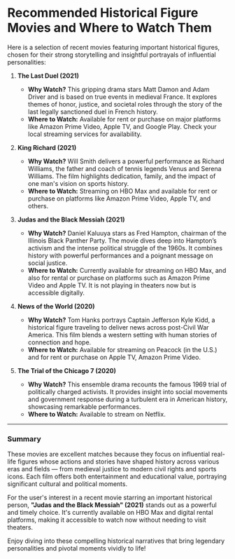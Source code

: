 # Recommended Historical Figure Movies and Where to Watch Them

Here is a selection of recent movies featuring important historical figures, chosen for their strong storytelling and insightful portrayals of influential personalities:

1. **The Last Duel (2021)**  
   - **Why Watch?** This gripping drama stars Matt Damon and Adam Driver and is based on true events in medieval France. It explores themes of honor, justice, and societal roles through the story of the last legally sanctioned duel in French history.  
   - **Where to Watch:** Available for rent or purchase on major platforms like Amazon Prime Video, Apple TV, and Google Play. Check your local streaming services for availability.

2. **King Richard (2021)**  
   - **Why Watch?** Will Smith delivers a powerful performance as Richard Williams, the father and coach of tennis legends Venus and Serena Williams. The film highlights dedication, family, and the impact of one man's vision on sports history.  
   - **Where to Watch:** Streaming on HBO Max and available for rent or purchase on platforms like Amazon Prime Video, Apple TV, and others.

3. **Judas and the Black Messiah (2021)**  
   - **Why Watch?** Daniel Kaluuya stars as Fred Hampton, chairman of the Illinois Black Panther Party. The movie dives deep into Hampton’s activism and the intense political struggle of the 1960s. It combines history with powerful performances and a poignant message on social justice.  
   - **Where to Watch:** Currently available for streaming on HBO Max, and also for rental or purchase on platforms such as Amazon Prime Video and Apple TV. It is not playing in theaters now but is accessible digitally.

4. **News of the World (2020)**  
   - **Why Watch?** Tom Hanks portrays Captain Jefferson Kyle Kidd, a historical figure traveling to deliver news across post-Civil War America. This film blends a western setting with human stories of connection and hope.  
   - **Where to Watch:** Available for streaming on Peacock (in the U.S.) and for rent or purchase on Apple TV, Amazon Prime Video.

5. **The Trial of the Chicago 7 (2020)**  
   - **Why Watch?** This ensemble drama recounts the famous 1969 trial of politically charged activists. It provides insight into social movements and government response during a turbulent era in American history, showcasing remarkable performances.  
   - **Where to Watch:** Available to stream on Netflix.

---

### Summary
These movies are excellent matches because they focus on influential real-life figures whose actions and stories have shaped history across various eras and fields — from medieval justice to modern civil rights and sports icons. Each film offers both entertainment and educational value, portraying significant cultural and political moments. 

For the user's interest in a recent movie starring an important historical person, **"Judas and the Black Messiah" (2021)** stands out as a powerful and timely choice. It's currently available on HBO Max and digital rental platforms, making it accessible to watch now without needing to visit theaters.

Enjoy diving into these compelling historical narratives that bring legendary personalities and pivotal moments vividly to life!
